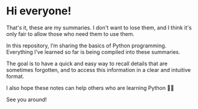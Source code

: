 # Hi everyone!

That's it, these are my summaries. I don't want to lose them, and I think it's only fair to allow those who need them to use them.

In this repository, I’m sharing the basics of Python programming.  
Everything I’ve learned so far is being compiled into these summaries.  

The goal is to have a quick and easy way to recall details that are sometimes forgotten, and to access this information in a clear and intuitive format.  

I also hope these notes can help others who are learning Python 🚀🐍  

See you around!

